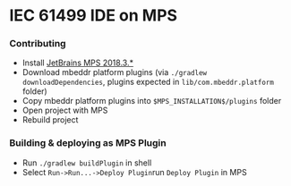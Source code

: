 # IEC 61499 IDE on MPS

### Contributing

- Install [JetBrains MPS 2018.3.*](https://www.jetbrains.com/mps/download)
- Download mbeddr platform plugins  (via `./gradlew downloadDependencies`, plugins expected in `lib/com.mbeddr.platform` folder)
- Copy mbeddr platform plugins into `$MPS_INSTALLATION$/plugins` folder
- Open project with MPS
- Rebuild project

### Building & deploying as MPS Plugin

- Run `./gradlew buildPlugin` in shell
- Select `Run->Run...->Deploy Plugin`run `Deploy Plugin` in MPS